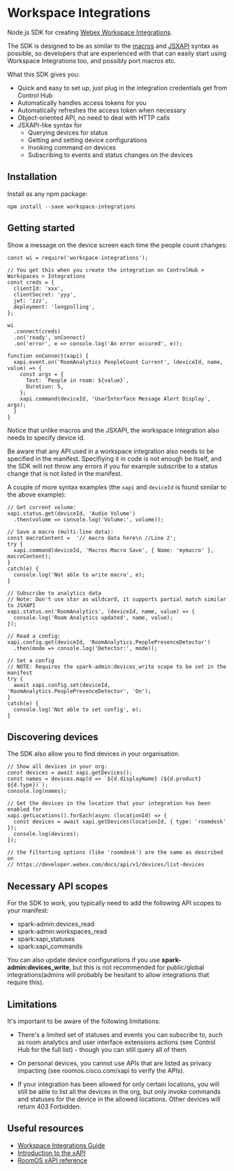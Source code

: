 # Workspace Integrations

Node.js SDK for creating [Webex Workspace Integrations](https://developer.webex.com/docs/api/guides/workspace-integrations-guide).

The SDK is designed to be as similar to the [macros](https://roomos.cisco.com/doc/TechDocs/MacroTutorial) and [JSXAPI](https://github.com/cisco-ce/jsxapi) syntax as possible, so developers that are experienced with that can easily start using Workspace Integrations too, and possibly port macros etc.

What this SDK gives you:

* Quick and easy to set up, just plug in the integration credentials get from Control Hub
* Automatically handles access tokens for you
* Automatically refreshes the access token when necessary
* Object-oriented API, no need to deal with HTTP calls
* JSXAPI-like syntax for
  * Querying devices for status
  * Getting and setting device configurations
  * Invoking command on devices
  * Subscribing to events and status changes on the devices

## Installation

Install as any npm package:

```
npm install --save workspace-integrations
```

## Getting started

Show a message on the device screen each time the people count changes:

```
const wi = require('workspace-integrations');

// You get this when you create the integration on ControlHub > Workspaces > Integrations
const creds = {
  clientId: 'xxx',
  clientSecret: 'yyy',
  jwt: 'zzz',
  deployment: 'longpolling',
};

wi
  .connect(creds)
  .on('ready', onConnect)
  .on('error', e => console.log('An error occured', e));

function onConnect(xapi) {
  xapi.event.on('RoomAnalytics PeopleCount Current', (deviceId, name, value) => {
    const args = {
      Text: `People in room: ${value}`,
      Duration: 5,
    };
    xapi.command(deviceId, 'UserInterface Message Alert Display', args);
  }
}
```

Notice that unlike macros and the JSXAPI, the workspace integration also needs to specify device id.

Be aware that any API used in a workspace integration also needs to be specified in the manifest. Specifiying it in code is not enough be itself, and the SDK will not throw any errors if you for example subscribe to a status change that is not listed in the manifest.

A couple of more syntax examples (the `xapi` and `deviceId` is found similar to the above example):

```
// Get current volume:
xapi.status.get(deviceId, 'Audio Volume')
  .then(volume => console.log('Volume:', volume));

// Save a macro (multi-line data):
const macroContent =  '// macro data here\n //Line 2';
try {
  xapi.command(deviceId, 'Macros Macro Save', { Name: 'mymacro' }, macroContent);
}
catch(e) {
  console.log('Not able to write macro', e);
}

// Subscribe to analytics data
// Note: Don't use star as wildcard, it supports partial match similar to JSXAPI
xapi.status.on('RoomAnalytics', (deviceId, name, value) => {
  console.log('Room Analytics updated', name, value);
});

// Read a config:
xapi.config.get(deviceId, 'RoomAnalytics.PeoplePresenceDetector')
  .then(mode => console.log('Detector:', mode));

// Set a config
// NOTE: Requires the spark-admin:devices_write scope to be set in the manifest
try {
  await xapi.config.set(deviceId, 'RoomAnalytics.PeoplePresenceDetector', 'On');
}
catch(e) {
  console.log('Not able to set config', e);
}
```

## Discovering devices

The SDK also allow you to find devices in your organisation.

```
// Show all devices in your org:
const devices = await xapi.getDevices();
const names = devices.map(d => `${d.displayName} (${d.product} ${d.type})`);
console.log(names);

// Get the devices in the location that your integration has been enabled for
xapi.getLocations().forEach(async (locationId) => {
  const devices = await xapi.getDevices(locationId, { type: 'roomdesk' });
  console.log(devices);
});

// the filterting options (like 'roomdesk') are the same as described on
// https://developer.webex.com/docs/api/v1/devices/list-devices
```

## Necessary API scopes

For the SDK to work, you typically need to add the following API scopes to your manifest:

* spark-admin:devices_read
* spark-admin:workspaces_read
* spark:xapi_statuses
* spark:xapi_commands

You can also update device configurations if you use **spark-admin:devices_write**, but this is not recommended for public/global integrations(admins will probably be hesitant to allow integrations that require this).

## Limitations

It's important to be aware of the following limitations:

* There's a limited set of statuses and events you can subscribe to, such as room analytics and user interface extensions actions (see Control Hub for the full list) - though you can still query all of them.

* On personal devices, you cannot use APIs that are listed as privacy impacting (see roomos.cisco.com/xapi to verify the APIs).

* If your integration has been allowed for only certain locations, you will still be able to list all the devices in the org, but only invoke commands and statuses for the device in the allowed locations. Other devices will return 403 Forbidden.

## Useful resources

* [Workspace Integrations Guide](https://developer.webex.com/docs/api/guides/workspace-integrations-guide)
* [Introduction to the xAPI](https://roomos.cisco.com/doc/TechDocs/xAPI)
* [RoomOS xAPI reference](https://roomos.cisco.com/xapi)


